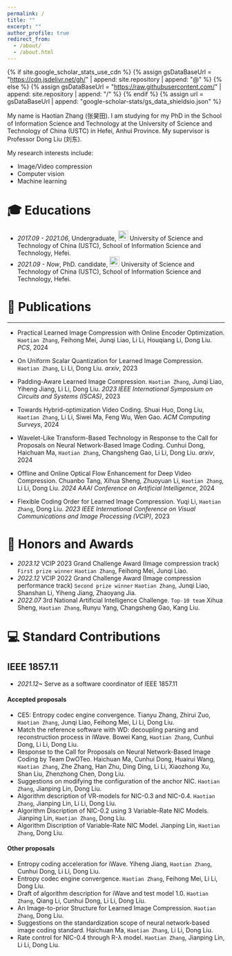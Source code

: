 ```yaml
---
permalink: /
title: ""
excerpt: ""
author_profile: true
redirect_from: 
  - /about/
  - /about.html
---
```


{% if site.google_scholar_stats_use_cdn %}
{% assign gsDataBaseUrl = "https://cdn.jsdelivr.net/gh/" | append: site.repository | append: "@" %}
{% else %}
{% assign gsDataBaseUrl = "https://raw.githubusercontent.com/" | append: site.repository | append: "/" %}
{% endif %}
{% assign url = gsDataBaseUrl | append: "google-scholar-stats/gs_data_shieldsio.json" %}

<span class='anchor' id='-abo'></span>

My name is Haotian Zhang (张昊田). I am studying for my PhD in the School of Information Science and Technology at the University of Science and Technology of China (USTC) in Hefei, Anhui Province. My supervisor is Professor Dong Liu (刘东).

My research interests include:
- Image/Video compression
- Computer vision
- Machine learning
  

<span class='anchor' id='-edu'></span>

# 🎓 Educations
- *2017.09 - 2021.06*, Undergraduate, <a href="https://www.ustc.edu.cn/"><img class="svg" src="/images/USTC_logo.png" width="23pt"></a> University of Science and Technology of China (USTC), School of Information Science and Technology, Hefei.
- *2021.09 - Now*, PhD. candidate, <a href="https://www.ustc.edu.cn/"><img class="svg" src="/images/USTC_logo.png" width="23pt"></a> University of Science and Technology of China (USTC), School of Information Science and Technology, Hefei.
 
<span class='anchor' id='-pub'></span>

# 📝 Publications
---
- Practical Learned Image Compression with Online Encoder Optimization. `Haotian Zhang`, Feihong Mei, Junqi Liao, Li Li, Houqiang Li, Dong Liu. *PCS*, 2024 

- On Uniform Scalar Quantization for Learned Image Compression. `Haotian Zhang`, Li Li, Dong Liu. *arxiv*, 2023

- Padding-Aware Learned Image Compression. `Haotian Zhang`, Junqi Liao, Yiheng Jiang, Li Li, Dong Liu. *2023 IEEE International Symposium on Circuits and Systems (ISCAS)*, 2023  

- Towards Hybrid-optimization Video Coding. Shuai Huo, Dong Liu, `Haotian Zhang`, Li Li, Siwei Ma, Feng Wu, Wen Gao. *ACM Computing Surveys*, 2024

- Wavelet-Like Transform-Based Technology in Response to the Call for Proposals on Neural Network-Based Image Coding. Cunhui Dong, Haichuan Ma, `Haotian Zhang`, Changsheng Gao, Li Li, Dong Liu. *arxiv*, 2024

- Offline and Online Optical Flow Enhancement for Deep Video Compression. Chuanbo Tang, Xihua Sheng, Zhuoyuan Li, `Haotian Zhang`, Li Li, Dong Liu. *2024 AAAI Conference on Artificial Intelligence*, 2024

- Flexible Coding Order for Learned Image Compression. Yuqi Li, `Haotian Zhang`, Dong Liu. *2023 IEEE International Conference on Visual Communications and Image Processing (VCIP)*, 2023  

<span class='anchor' id='-hon'></span>

# 🏅 Honors and Awards
- *2023.12* VCIP 2023 Grand Challenge Award (Image compression track) `First prize winner` `Haotian Zhang`, Feihong Mei, Junqi Liao.
- *2022.12* VCIP 2022 Grand Challenge Award (Image compression performance track) `Second prize winner` `Haotian Zhang`, Junqi Liao, Shanshan Li, Yiheng Jiang, Zhaoyang Jia.
- *2022.07* 3rd National Artificial Intelligence Challenge. `Top-10 team` Xihua Sheng, `Haotian Zhang`, Runyu Yang, Changsheng Gao, Kang Liu.

<span class='anchor' id='-std'></span>

# 💻 Standard Contributions
## IEEE 1857.11
- *2021.12~* Serve as a software coordinator of IEEE 1857.11
#### Accepted proposals
- CE5: Entropy codec engine convergence. Tianyu Zhang, Zhirui Zuo, `Haotian Zhang`, Junqi Liao, Feihong Mei, Li Li, Dong Liu.
- Match the reference software with WD: decoupling parsing and reconstruction process in iWave. Bowei Kang, `Haotian Zhang`, Cunhui Dong, Li Li, Dong Liu.
- Response to the Call for Proposals on Neural Network-Based Image Coding by Team DwOTeo. Haichuan Ma, Cunhui Dong, Huairui Wang, `Haotian Zhang`, Zhe Zhang, Han Zhu, Ding Ding, Li Li, Xiaozhong Xu, Shan Liu, Zhenzhong Chen, Dong Liu.
- Suggestions on modifying the configuration of the anchor NIC. `Haotian Zhang`, Jianping Lin, Dong Liu.
- Algorithm description of VR-models for NIC-0.3 and NIC-0.4. `Haotian Zhang`, Jianping Lin, Li Li, Dong Liu.
- Algorithm Discription of NIC-0.2 using 3 Variable-Rate NIC Models. Jianping Lin, `Haotian Zhang`, Dong Liu.
- Algorithm Discription of Variable-Rate NIC Model. Jianping Lin, `Haotian Zhang`, Dong Liu.
#### Other proposals
- Entropy coding acceleration for iWave. Yiheng Jiang, `Haotian Zhang`, Cunhui Dong, Li Li, Dong Liu.
- Entropy codec engine convergence. `Haotian Zhang`, Feihong Mei, Li Li, Dong Liu.
- Draft of algorithm description for iWave and test model 1.0. `Haotian Zhang`, Qiang Li, Cunhui Dong, Li Li, Dong Liu.
- An Image-to-prior Structure for Learned Image Compression. `Haotian Zhang`, Dong Liu.
- Suggestions on the standardization scope of neural network-based image coding standard. Haichuan Ma, `Haotian Zhang`, Li Li, Dong Liu.
- Rate control for NIC-0.4 through R-λ model. `Haotian Zhang`, Jianping Lin, Li Li, Dong Liu.


